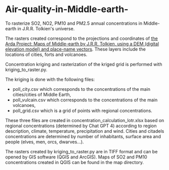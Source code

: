 # Air-quality-in-Middle-earth-
To rasterize SO2, NO2, PM10 and PM2.5 annual concentrations in Middle-earth in J.R.R. Tolkien's universe.

The rasters created correspond to the projections and coordinates of [the Arda Project: Maps of Middle-earth by J.R.R. Tolkien, using a DEM (digital elevation model) and place-name vectors](https://github.com/bburns/Arda). These layers include the locations of cities, forts and volcanoes.

Concentration kriging and rasterization of the kriged grid is performed with kriging_to_raster.py.

The kriging is done with the following files:
- poll_city.csv which corresponds to the concentrations of the main cities/cities of Middle Earth, 
- poll_vulcain.csv which corresponds to the concentrations of the main volcanoes,
- poll_grid.csv which is a grid of points with regional concentrations.
 
These three files are created in concentration_calculation_lotr.xlsx based on regional concentrations (determined by Chat GPT 4) according to region description, climate, temperature, precipitation and wind. Cities and citadels concentrations are determined by number of inhabitants, surface area and people (elves, men, orcs, dwarves...).

The rasters created by kriging_to_raster.py are in TIFF format and can be opened by GIS software (QGIS and ArcGIS). Maps of SO2 and PM10 concentrations created in QGIS can be found in the map directory.
